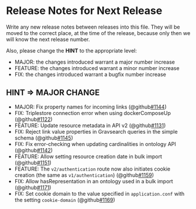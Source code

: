 # Release Notes for Next Release

Write any new release notes between releases into this file. They will be moved to the correct place,
at the time of the release, because only then we will know the next release number.

Also, please change the **HINT** to the appropriate level:
 - MAJOR: the changes introduced warrant a major number increase
 - FEATURE: the changes introduced warrant a minor number increase
 - FIX: the changes introduced warrant a bugfix number increase


## HINT => MAJOR CHANGE

- MAJOR: Fix property names for incoming links (@github[#1144](#1144))
- FIX: Triplestore connection error when using dockerComposeUp (@github[#1122](#1122))
- FEATURE: Update resource metadata in API v2 (@github[#1131](#1131))
- FIX: Reject link value properties in Gravsearch queries in the simple schema (@github[#1145](#1145))
- FIX: Fix error-checking when updating cardinalities in ontology API (@github[#1142](#1142))
- FEATURE: Allow setting resource creation date in bulk import (@github[#1151](#1151))
- FEATURE: The `v2/authentication` route now also initiates cookie creation (the same as `v1/authentication`) (@github[#1159](#1159))
- FIX: Allow hasRepresentation in an ontology used in a bulk import (@github[#1171](#1171))
- FIX: Set cookie domain to the value specified in `application.conf` with the setting `cookie-domain` (@github[#1169](#1169))
